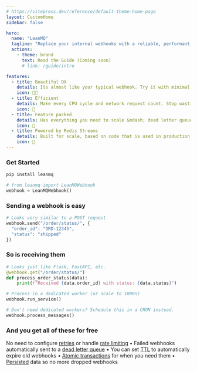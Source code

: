 ```yaml
---
# https://vitepress.dev/reference/default-theme-home-page
layout: CustomHome
sidebar: false

hero:
  name: "LeanMQ"
  tagline: "Replace your internal webhooks with a reliable, performant, and scalable MQ with a fantastic DX. "
  actions:
    - theme: brand
      text: Read the Guide (Coming soon)
      # link: /guide/intro

features:
  - title: Beautiful DX
    details: Its almost like your typical webhook. Try it with minimal changes, migrate when ready. Open source. Minimal dependencies.
    icon: 🧑‍💻
  - title: Efficient
    details: Make every CPU cycle and network request count. Stop wasting resources sending &amp; receiving webhooks.
    icon: 🚀
  - title: Feature packed
    details: Has everything you need to scale &mdash; dead letter queues, retries, persistence, TTL, and even atomic transactions!
    icon: 🎁
  - title: Powered by Redis Streams
    details: Built for scale, based on code that is used in production to power ~15M webhooks/month with the goal to handle 100M+ webhooks/month.
    icon: 🦸
---
```



### Get Started

```sh
pip install leanmq
```

```py
# from leanmq import LeanMQWebhook
webhook = LeanMQWebhook()
```

### Sending a webhook is easy
```py
# Looks very similar to a POST request
webhook.send("/order/status/", {
  "order_id": "ORD-12345", 
  "status": "shipped"
})
```

### So is receiving them
```py
# Looks just like Flask, FastAPI, etc.
@webhook.get("/order/status/")
def process_order_status(data):
    print(f"Received {data.order_id} with status: {data.status}")

# Process in a dedicated worker (or scale to 1000s)
webhook.run_service()

# Don't need dedicated workers? Schedule this in a CRON instead.
webhook.process_messages()

```

### And you get all of these for free

No need to configure <u>retries</u> or handle <u>rate limiting</u> &bull;
Failed webhooks automatically sent to a <u>dead letter queue</u> &bull;
You can set <u>TTL</u> to automatically expire old webhooks &bull;
<u>Atomic transactions</u> for when you need them &bull;
<u>Persisted</u> data so no more dropped webhooks
